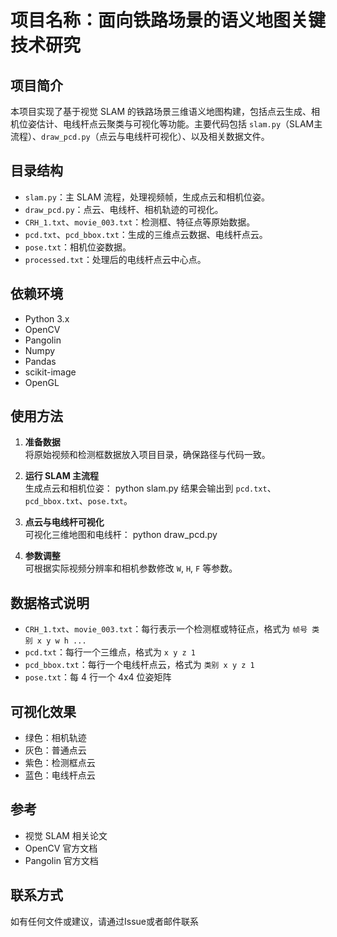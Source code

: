 # 项目名称：面向铁路场景的语义地图关键技术研究

## 项目简介
本项目实现了基于视觉 SLAM 的铁路场景三维语义地图构建，包括点云生成、相机位姿估计、电线杆点云聚类与可视化等功能。主要代码包括 `slam.py`（SLAM主流程）、`draw_pcd.py`（点云与电线杆可视化）、以及相关数据文件。

## 目录结构
- `slam.py`：主 SLAM 流程，处理视频帧，生成点云和相机位姿。
- `draw_pcd.py`：点云、电线杆、相机轨迹的可视化。
- `CRH_1.txt`、`movie_003.txt`：检测框、特征点等原始数据。
- `pcd.txt`、`pcd_bbox.txt`：生成的三维点云数据、电线杆点云。
- `pose.txt`：相机位姿数据。
- `processed.txt`：处理后的电线杆点云中心点。

## 依赖环境
- Python 3.x
- OpenCV
- Pangolin
- Numpy
- Pandas
- scikit-image
- OpenGL

## 使用方法

1. **准备数据**  
   将原始视频和检测框数据放入项目目录，确保路径与代码一致。

2. **运行 SLAM 主流程**  
   生成点云和相机位姿：
   python slam.py
   结果会输出到 `pcd.txt`、`pcd_bbox.txt`、`pose.txt`。

3. **点云与电线杆可视化**  
   可视化三维地图和电线杆：
   python draw_pcd.py

4. **参数调整**  
   可根据实际视频分辨率和相机参数修改 `W`, `H`, `F` 等参数。

## 数据格式说明

- `CRH_1.txt`、`movie_003.txt`：每行表示一个检测框或特征点，格式为 `帧号 类别 x y w h ...`
- `pcd.txt`：每行一个三维点，格式为 `x y z 1`
- `pcd_bbox.txt`：每行一个电线杆点云，格式为 `类别 x y z 1`
- `pose.txt`：每 4 行一个 4x4 位姿矩阵

## 可视化效果
- 绿色：相机轨迹
- 灰色：普通点云
- 紫色：检测框点云
- 蓝色：电线杆点云

## 参考
- 视觉 SLAM 相关论文
- OpenCV 官方文档
- Pangolin 官方文档

## 联系方式
如有任何文件或建议，请通过Issue或者邮件联系
